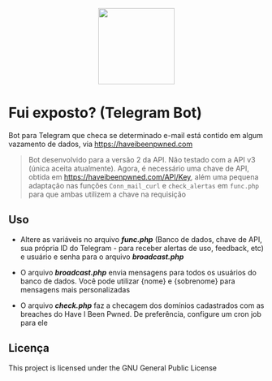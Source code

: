<p align="center">
  <img src="https://cdn-icons-png.flaticon.com/512/564/564619.png" width=150 />
</p>

# Fui exposto? (Telegram Bot)
Bot para Telegram que checa se determinado e-mail está contido em algum vazamento de dados, via https://haveibeenpwned.com


> Bot desenvolvido para a versão 2 da API. Não testado com a API v3 (única aceita atualmente). Agora, é necessário uma chave de API, obtida em https://haveibeenpwned.com/API/Key, além uma pequena adaptação nas funções ```Conn_mail_curl``` e ```check_alertas``` em ```func.php``` para que ambas utilizem a chave na requisição

## Uso

*  Altere as variáveis no arquivo ***func.php*** (Banco de dados, chave de API, sua própria ID do Telegram - para receber alertas de uso, feedback, etc) e usuário e senha para o arquivo ***broadcast.php***

*  O arquivo ***broadcast.php*** envia mensagens para todos os usuários do banco de dados. Você pode utilizar {nome} e {sobrenome} para mensagens mais personalizadas

* O arquivo ***check.php*** faz a checagem dos domínios cadastrados com as breaches do Have I Been Pwned. De preferência, configure um cron job para ele

## Licença

This project is licensed under the GNU General Public License
